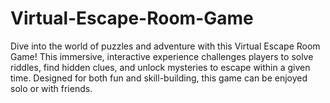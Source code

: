 # Virtual-Escape-Room-Game
Dive into the world of puzzles and adventure with this Virtual Escape Room Game! This immersive, interactive experience challenges players to solve riddles, find hidden clues, and unlock mysteries to escape within a given time. Designed for both fun and skill-building, this game can be enjoyed solo or with friends.
